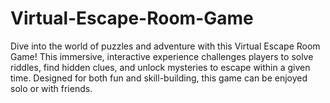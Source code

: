 # Virtual-Escape-Room-Game
Dive into the world of puzzles and adventure with this Virtual Escape Room Game! This immersive, interactive experience challenges players to solve riddles, find hidden clues, and unlock mysteries to escape within a given time. Designed for both fun and skill-building, this game can be enjoyed solo or with friends.
